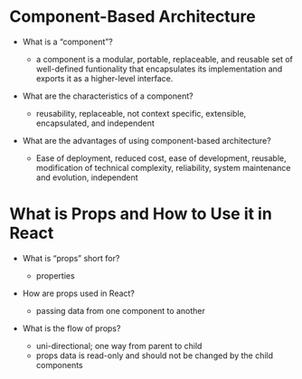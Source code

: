 # Component-Based Architecture

* What is a “component”?
  * a component is a modular, portable, replaceable, and reusable set of well-defined funtionality that encapsulates its implementation and exports it as a higher-level interface.

* What are the characteristics of a component?
  * reusability, replaceable, not context specific, extensible, encapsulated, and independent

* What are the advantages of using component-based architecture?
  * Ease of deployment, reduced cost, ease of development, reusable, modification of technical complexity, reliability, system maintenance and evolution, independent

# What is Props and How to Use it in React

* What is “props” short for?
  * properties

* How are props used in React?
  * passing data from one component to another

* What is the flow of props?
  * uni-directional; one way from parent to child
  * props data is read-only and should not be changed by the child components